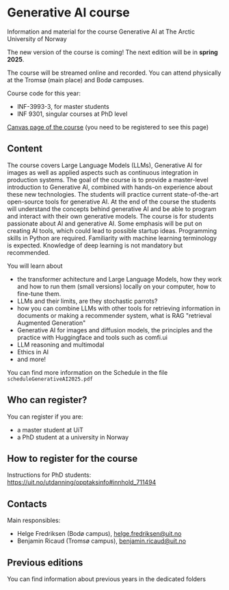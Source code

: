 # Generative AI course
Information and material for the course Generative AI at The Arctic University of Norway

The new version of the course is coming! The next edition will be in **spring 2025**.

The course will be streamed online and recorded. You can attend physically at the Tromsø (main place) and Bodø campuses.

Course code for this year:

* INF-3993-3, for master students
* INF 9301, singular courses at PhD level

[Canvas page of the course](https://uit.instructure.com/courses/37423) (you need to be registered to see this page)

## Content

The course covers Large Language Models (LLMs), Generative AI for images as well as applied aspects such as continuous integration in production systems. The goal of the course is to provide a master-level introduction to Generative AI, combined with hands-on experience about these new technologies. The students will practice current state-of-the-art open-source tools for generative AI. At the end of the course the students will understand the concepts behind generative AI and be able to program and interact with their own generative models. The course is for students passionate about AI and generative AI. Some emphasis will be put on creating AI tools, which could lead to possible startup ideas. Programming skills in Python are required. Familiarity with machine learning terminology is expected. Knowledge of deep learning is not mandatory but recommended.

You will learn about 
* the transformer achitecture and Large Language Models, how they work and how to run them (small versions) locally on your computer, how to fine-tune them.
* LLMs and their limits, are they stochastic parrots?
* how you can combine LLMs with other tools for retrieving information in documents or making a recommender system, what is RAG "retrieval Augmented Generation"
* Generative AI for images and diffusion models, the principles and the practice with Huggingface and tools such as comfi.ui
* LLM reasoning and multimodal
* Ethics in AI
* and more!

You can find more information on the Schedule in the file `scheduleGenerativeAI2025.pdf`

## Who can register?

You can register if you are:
* a master student at UiT
* a PhD student at a university in Norway

## How to register for the course

Instructions for PhD students:
https://uit.no/utdanning/opptaksinfo#innhold_711494

## Contacts

Main responsibles:
- Helge Fredriksen (Bodø campus), helge.fredriksen@uit.no
- Benjamin Ricaud (Tromsø campus), benjamin.ricaud@uit.no


## Previous editions

You can find information about previous years in the dedicated folders